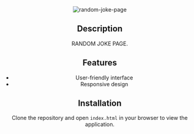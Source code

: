 <div align="center">
<img src="https://nkb-backend-media-static-tenxiitian.s3.ap-south-1.amazonaws.com/tenxiitian_prod/programs/Tech+Programs/frontend-content/ccbp/coding-practice-questions/dynamic-webapps/random-joke-v2.gif" alt="random-joke-page" style="max-width: 300px;">


## Description
 RANDOM JOKE PAGE.
## Features
- User-friendly interface
- Responsive design

## Installation

Clone the repository and open `index.html` in your browser to view the application.
